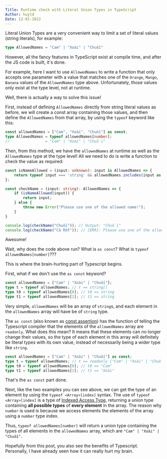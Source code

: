 ```yaml
---
Title: Runtime check with Literal Union Types in TypeScript
Author: huytd
Date: 12-01-2022
---
```


Literal Union Types are a very convenient way to limit a set of literal values (string literals), for example:

```typescript
type AllowedNames = "Cam" | "Xoài" | "Chuối"
```

However, all the fancy features in TypeScript exist at compile time, and after the JS code is built, it's done.

For example, here I want to use `AllowedNames` to write a function that only accepts one parameter with a value that matches one of the `Orange`, `Mango`, `Banana` values of the `AllowedNames` type above. Unfortunately, those values only exist at the type level, not at runtime.

Well, there is actually a way to solve this issue!


First, instead of defining `AllowedNames` directly from string literal values as before, we will create a const array containing those values, and then define the `AllowedNames` from that array, by using the `typeof` keyword like this: 


```typescript
const allowedNames = ["Cam", "Xoài", "Chuối"] as const;
type AllowedNames = typeof allowedNames[number];
//                = "Cam" | "Xoài" | "Chuối"
```

Then, from this method, we have the `allowedNames` at runtime as well as the `AllowedNames` type at the type level! All we need to do is write a function to check the value as required:


```typescript
const isNameAllowed = (input: unknown): input is AllowedNames => {
    return typeof input === 'string' && allowedNames.includes(input as AllowedNames);
};

const checkName = (input: string): AllowedNames => {
    if (isNameAllowed(input)) {
        return input;
    } else {
        throw new Error("Please use one of the allowed name!");
    }
}

console.log(checkName("Chuối")); // Output: "Chuối"
console.log(checkName("Cà Rốt")); // [ERR]: Please use one of the allowed name!
```

Awesome!

Wait, why does the code above run? What is `as const`? What is `typeof allowedNames[number]`???

This is where the brain-hurting part of Typescript begins.

First, what if we don't use the `as const` keyword?


```typescript
const allowedNames = ["Cam" | "Xoài" | "Chuối"];
type t = typeof allowedNames; // t == string[]
type t0 = typeof allowedNames[0]; // t0 == string
type t1 = typeof allowedNames[1]; // t1 == string
```

Very simple, `allowedNames` will be an array of `string`s, and each element in the `allowedNames` array will have be of `string` type. 

The `as const` (also known as [const assertion](https://www.typescriptlang.org/docs/handbook/release-notes/typescript-3-4.html#const-assertions)) has the function of telling the Typescript compiler that the elements of the `allowedNames` array are `readonly`. What does this mean? It means that these elements can no longer change their values, so the type of each element in this array will definitely be literal types with its own value, instead of necessarily being a wider type like `string`. 


```typescript
const allowedNames = ["Cam" | "Xoài" | "Chuối"] as const;
type t = typeof allowedNames; // t == readonly ["Cam" | "Xoài" | "Chuối"]
type t0 = typeof allowedNames[0]; // t0 == "Cam"
type t1 = typeof allowedNames[1]; // t1 == "Xoài"
```

That's the `as const` part done. 

Next, like the two examples you can see above, we can get the type of an element by using the `typeof <Array>[index]` syntax. The use of `typeof <Array>[index]` is a type of [Indexed Access Type](https://www.typescriptlang.org/docs/handbook/2/indexed-access-types.html), returning a union type containing **all possible types** of **every element** in the array. The reason why `number` is used is because we access elements the elements of the array using a `number` type index.  

Thus, `typeof allowedNames[number]` will return a union type containing the types of all elements in the `allowedNames` array, which are `"Cam" | "Xoài" | "Chuối"`.

Hopefully from this post, you also see the benefits of Typescript. Personally, I have already seen how it can really hurt my brain.
